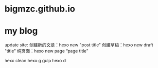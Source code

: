 # bigmzc.github.io
# my blog

update site:
创建新的文章：hexo new "post title"
创建草稿：hexo new draft "title"
纯页面：hexo new page “page title”

hexo clean
hexo g
gulp
hexo d

